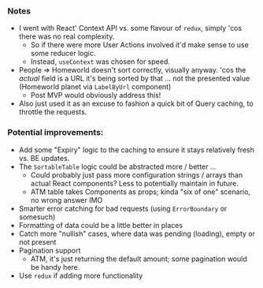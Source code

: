 ### Notes

- I went with React' Context API vs. some flavour of `redux`, simply 'cos there was no real complexity.
  - So if there were more User Actions involved it'd make sense to use some reducer logic.
  - Instead, `useContext` was chosen for speed.
- People => Homeworld doesn't sort correctly, visually anyway. 'cos the _actual_ field is a URL it's being sorted by that ... not the presented value (Homeworld planet via `LabelByUrl` component)
  - Post MVP would obviously address this!
- Also just used it as an excuse to fashion a quick bit of Query caching, to throttle the requests.

### Potential improvements:

- Add some "Expiry" logic to the caching to ensure it stays relatively fresh vs. BE updates.
- The `SortableTable` logic could be abstracted more / better ...
  - Could probably just pass more configuration strings / arrays than actual React components? Less to potentially maintain in future.
  - ATM table takes Components as props; kinda "six of one" scenario, no wrong answer IMO
- Smarter error catching for bad requests (using `ErrorBoundary` or somesuch)
- Formatting of data could be a little better in places
- Catch more "nullish" cases, where data was pending (loading), empty or not present
- Pagination support
  - ATM, it's just returning the default amount; some pagination would be handy here.
- Use `redux` if adding more functionality